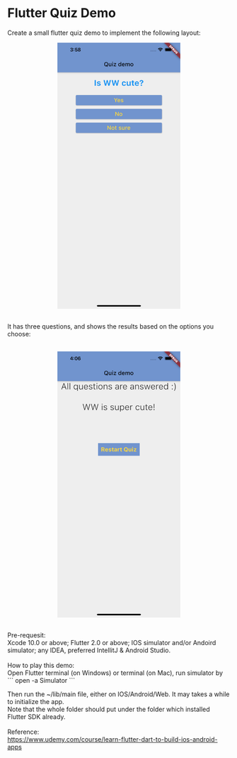 # Flutter Quiz Demo

Create a small flutter quiz demo to implement the following layout:
<br>
<p align="center">
<img src= "https://github.com/cravenbrave/Flutter_Quiz_Demo/blob/47bceddf058b7f80e5d7685c5ccc9db4464909cd/Simulator%20Screen%20Shot%20-%20iPhone%2012%20Pro%20Max%20-%202021-08-12%20at%2015.58.17.png" height="600" align="middle"/>
  </p>
  <br/>
  It has three questions, and shows the results based on the options you choose:
  <p align="center">
  <br/>
  <img src= "https://github.com/cravenbrave/Flutter_Quiz_Demo/blob/90086ecdc003261612a4ea39b3132b8fe0fc69a6/Simulator%20Screen%20Shot%20-%20iPhone%2012%20Pro%20Max%20-%202021-08-12%20at%2016.06.56.png" height="600" align="middle"/> </p>
<br/>
Pre-requesit:<br/>
Xcode 10.0 or above; Flutter 2.0 or above; IOS simulator and/or Andoird simulator; any IDEA, preferred IntellitJ & Android Studio.
<br/><br/>
How to play this demo:<br/>
Open Flutter terminal (on Windows) or terminal (on Mac), run simulator by
```
open -a Simulator
```

Then run the ~/lib/main file, either on IOS/Android/Web. It may takes a while to initialize the app.
<br/>
Note that the whole folder should put under the folder which installed Flutter SDK already.
<br/><br/>
Reference:<br/>
https://www.udemy.com/course/learn-flutter-dart-to-build-ios-android-apps


